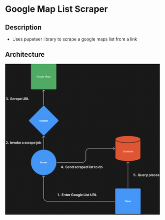# Google Map List Scraper

## Description
- Uses pupeteer library to scrape a google maps list from a link

## Architecture
![Architecture](/localCache/assets/architecture.png "Architecture")

